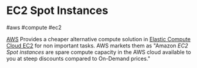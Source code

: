 # EC2 Spot Instances
#aws #compute #ec2 

[AWS](-=%20AWS%20=-/AWS.md) Provides a cheaper alternative compute solution in [Elastic Compute Cloud EC2](-=%20AWS%20=-/--%20Compute%20--/Elastic%20Compute%20Cloud%20EC2.md) for non important tasks. AWS markets them as "Amazon _EC2 Spot instances_ are spare compute capacity in the AWS cloud available to you at steep discounts compared to On-Demand prices." 